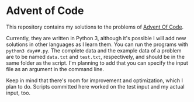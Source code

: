 # Advent of Code

This repository contains my solutions to the problems of [Advent Of Code](https://adventofcode.com/).

Currently, they are written in Python 3, although it's possible I will add new solutions in other languages as I learn them. You can run the programs with `python3 day##.py`. The complete data and the example data of a problem are to be named `data.txt` and `test.txt`, respectively, and should be in the same folder as the script. I'm planning to add that you can specify the input file as an argument in the command line.

Keep in mind that there's room for improvement and optimization, which I plan to do. Scripts committed here worked on the test input and my actual input, too.
